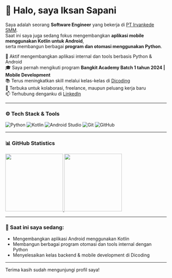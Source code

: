 # 👋 Halo, saya Iksan Sapani

Saya adalah seorang **Software Engineer** yang bekerja di [PT Irvankede SMM](https://irvankedesmm.co.id/).  
Saat ini saya juga sedang fokus mengembangkan **aplikasi mobile menggunakan Kotlin untuk Android**,  
serta membangun berbagai **program dan otomasi menggunakan Python**.

📍 Aktif mengembangkan aplikasi internal dan tools berbasis Python & Android  
🎓 Saya pernah mengikuti program **Bangkit Academy Batch 1 tahun 2024 | Mobile Development**  
📚 Terus meningkatkan skill melalui kelas-kelas di [Dicoding](https://www.dicoding.com/users/iksansapani/academies)  
💼 Terbuka untuk kolaborasi, freelance, maupun peluang kerja baru  
📫 Terhubung denganku di [LinkedIn](https://www.linkedin.com/in/iksan-sapani-898545260/)

---

### ⚙️ Tech Stack & Tools
![Python](https://img.shields.io/badge/-Python-3776AB?style=for-the-badge&logo=python&logoColor=white)
![Kotlin](https://img.shields.io/badge/-Kotlin-0095D5?style=for-the-badge&logo=kotlin&logoColor=white)
![Android Studio](https://img.shields.io/badge/-Android%20Studio-3DDC84?style=for-the-badge&logo=android-studio&logoColor=white)
![Git](https://img.shields.io/badge/-Git-F05032?style=for-the-badge&logo=git&logoColor=white)
![GitHub](https://img.shields.io/badge/-GitHub-181717?style=for-the-badge&logo=github)

---

### 📊 GitHub Statistics

<p align="left">
  <a href="https://github.com/penuliscode">
    <img height="180em" src="https://github-readme-stats-eight-theta.vercel.app/api?username=penuliscode&show_icons=true&theme=algolia&include_all_commits=true&count_private=true"/>
    <img height="180em" src="https://github-readme-stats-eight-theta.vercel.app/api/top-langs/?username=penuliscode&layout=compact&theme=algolia"/>
  </a>
</p>

---

### 📌 Saat ini saya sedang:
- Mengembangkan aplikasi Android menggunakan Kotlin  
- Membangun berbagai program otomasi dan tools internal dengan Python  
- Menyelesaikan kelas backend & mobile development di Dicoding

---

Terima kasih sudah mengunjungi profil saya!
